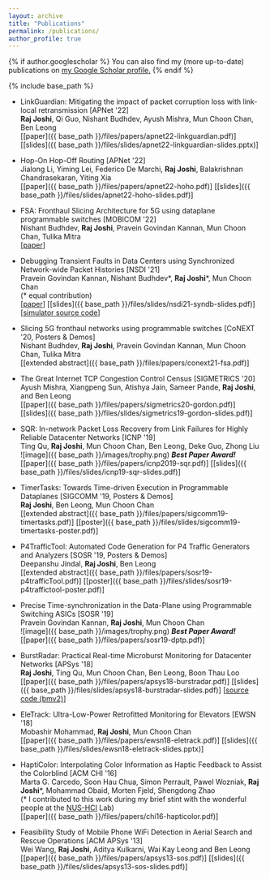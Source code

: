 ```yaml
---
layout: archive
title: "Publications"
permalink: /publications/
author_profile: true
---
```


{% if author.googlescholar %}
  You can also find my (more up-to-date) publications on <u><a href="{{author.googlescholar}}">my Google Scholar profile</a>.</u>
{% endif %}

{% include base_path %}

<!-- {% for post in site.publications reversed %}
  {% include archive-single.html %}
{% endfor %} -->

* LinkGuardian: Mitigating the impact of packet corruption loss with link-local retransmission [APNet '22]  
  **Raj Joshi**, Qi Guo, Nishant Budhdev, Ayush Mishra, Mun Choon Chan, Ben Leong  
  \[[paper]({{ base_path }}/files/papers/apnet22-linkguardian.pdf)\]  \[[slides]({{ base_path }}/files/slides/apnet22-linkguardian-slides.pptx)\]

* Hop-On Hop-Off Routing [APNet '22]  
  Jialong Li, Yiming Lei, Federico De Marchi, **Raj Joshi**, Balakrishnan Chandrasekaran, Yiting Xia  
  \[[paper]({{ base_path }}/files/papers/apnet22-hoho.pdf)\]
  \[[slides]({{ base_path }}/files/slides/apnet22-hoho-slides.pdf)\]

* FSA: Fronthaul Slicing Architecture for 5G using dataplane programmable switches [MOBICOM '22]  
  Nishant Budhdev, **Raj Joshi**, Pravein Govindan Kannan, Mun Choon Chan, Tulika Mitra  
  \[[paper](https://dl.acm.org/doi/10.1145/3447993.3483247?cid=82658740957)\]

* Debugging Transient Faults in Data Centers using Synchronized Network-wide Packet Histories [NSDI '21]  
  Pravein Govindan Kannan, Nishant Budhdev\*, **Raj Joshi**\*, Mun Choon Chan  
  (* equal contribution)  
  \[[paper](https://www.usenix.org/system/files/nsdi21-kannan.pdf)\]
  \[[slides]({{ base_path }}/files/slides/nsdi21-syndb-slides.pdf)\]
  \[[simulator source code](https://github.com/rajkiranjoshi/syndb-sim)\]

* Slicing 5G fronthaul networks using programmable switches [CoNEXT '20, Posters & Demos]  
  Nishant Budhdev, **Raj Joshi**, Pravein Govindan Kannan, Mun Choon Chan, Tulika Mitra  
  \[[extended abstract]({{ base_path }}/files/papers/conext21-fsa.pdf)\]

* The Great Internet TCP Congestion Control Census [SIGMETRICS '20]  
  Ayush Mishra, Xiangpeng Sun, Atishya Jain, Sameer Pande, **Raj Joshi**, and Ben Leong  
  \[[paper]({{ base_path }}/files/papers/sigmetrics20-gordon.pdf)\] \[[slides]({{ base_path }}/files/slides/sigmetrics19-gordon-slides.pdf)\]

* SQR: In-network Packet Loss Recovery from Link Failures for Highly Reliable Datacenter Networks [ICNP '19]  
  Ting Qu, **Raj Joshi**, Mun Choon Chan, Ben Leong, Deke Guo, Zhong Liu  
  ![image]({{ base_path }}/images/trophy.png) ***Best Paper Award!***  
  \[[paper]({{ base_path }}/files/papers/icnp2019-sqr.pdf)\] \[[slides]({{ base_path }}/files/slides/icnp19-sqr-slides.pdf)\]

* TimerTasks: Towards Time-driven Execution in Programmable Dataplanes [SIGCOMM '19, Posters & Demos]  
  **Raj Joshi**, Ben Leong, Mun Choon Chan  
  \[[extended abstract]({{ base_path }}/files/papers/sigcomm19-timertasks.pdf)\]  \[[poster]({{ base_path }}/files/slides/sigcomm19-timertasks-poster.pdf)\]

* P4TrafficTool: Automated Code Generation for P4 Traffic Generators and Analyzers [SOSR '19, Posters & Demos]  
  Deepanshu Jindal, **Raj Joshi**, Ben Leong  
  \[[extended abstract]({{ base_path }}/files/papers/sosr19-p4trafficTool.pdf)\]  \[[poster]({{ base_path }}/files/slides/sosr19-p4traffictool-poster.pdf)\]

* Precise Time-synchronization in the Data-Plane using Programmable Switching ASICs [SOSR '19]  
  Pravein Govindan Kannan, **Raj Joshi**, Mun Choon Chan  
  ![image]({{ base_path }}/images/trophy.png) ***Best Paper Award!***  
  \[[paper]({{ base_path }}/files/papers/sosr19-dptp.pdf)\]

* BurstRadar: Practical Real-time Microburst Monitoring for Datacenter Networks [APSys '18]  
  **Raj Joshi**, Ting Qu, Mun Choon Chan, Ben Leong, Boon Thau Loo  
  \[[paper]({{ base_path }}/files/papers/apsys18-burstradar.pdf)\]
  \[[slides]({{ base_path }}/files/slides/apsys18-burstradar-slides.pdf)\]
  \[[source code (bmv2)](https://github.com/harshgondaliya/burstradar)\]

* EleTrack: Ultra-Low-Power Retrofitted Monitoring for Elevators [EWSN '18]  
  Mobashir Mohammad, **Raj Joshi**, Mun Choon Chan  
  \[[paper]({{ base_path }}/files/papers/ewsn18-eletrack.pdf)\]
  \[[slides]({{ base_path }}/files/slides/ewsn18-eletrack-slides.pptx)\]

* HaptiColor: Interpolating Color Information as Haptic Feedback to Assist the Colorblind [ACM CHI '16]  
  Marta G. Carcedo, Soon Hau Chua, Simon Perrault, Pawel Wozniak, **Raj Joshi***, Mohammad Obaid, Morten Fjeld, Shengdong Zhao  
  (\* I contributed to this work during my brief stint with the wonderful people at the [NUS-HCI](https://www.nus-hci.org/) Lab)  
  \[[paper]({{ base_path }}/files/papers/chi16-hapticolor.pdf)\]

* Feasibility Study of Mobile Phone WiFi Detection in Aerial Search and Rescue Operations [ACM APSys '13]  
  Wei Wang, **Raj Joshi**, Aditya Kulkarni, Wai Kay Leong and Ben Leong  
  \[[paper]({{ base_path }}/files/papers/apsys13-sos.pdf)\]
  \[[slides]({{ base_path }}/files/slides/apsys13-sos-slides.pdf)\]
